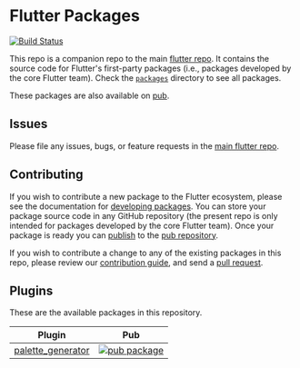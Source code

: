 # Flutter Packages

[![Build Status](https://api.cirrus-ci.com/github/flutter/packages.svg)](https://cirrus-ci.com/github/flutter/packages/master)

This repo is a companion repo to the main [flutter repo](
https://github.com/flutter/flutter). It contains the source code for Flutter's
first-party packages (i.e., packages developed by the core Flutter team).
Check the [`packages`](./packages) directory to see all packages.

These packages are also available on [pub](https://pub.dartlang.org/flutter/packages).

## Issues

Please file any issues, bugs, or feature requests in the [main flutter
repo](https://github.com/flutter/flutter/issues/new).

## Contributing

If you wish to contribute a new package to the Flutter ecosystem, please
see the documentation for [developing packages](https://flutter.io/developing-packages/). You can store
your package source code in any GitHub repository (the present repo is only
intended for packages developed by the core Flutter team). Once your package
is ready you can [publish](https://flutter.io/developing-packages/#publish)
to the [pub repository](https://pub.dartlang.org/).

If you wish to contribute a change to any of the existing packages in this repo,
please review our [contribution guide](https://github.com/flutter/packages/blob/master/CONTRIBUTING.md),
and send a [pull request](https://github.com/flutter/packages/pulls).

## Plugins
These are the available packages in this repository.

| Plugin | Pub |
|--------|-----|
| [palette_generator](./packages/palette_generator/) | [![pub package](https://img.shields.io/pub/v/palette_generator.svg)](https://pub.dartlang.org/packages/palette_generator) |


